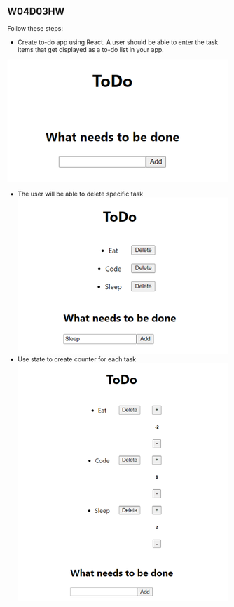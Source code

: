 ## W04D03HW
Follow these steps:
* Create to-do app using React. A user should be able to enter the task items that get displayed as a to-do list in your app. 

![T1](1.png)
* The user will be able to delete specific task
![T2](2.png)
* Use state to create counter for each task
![T3](3.png)
